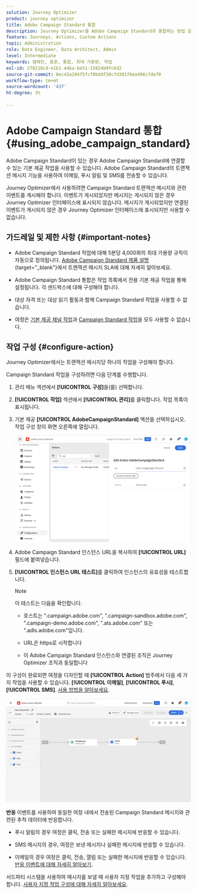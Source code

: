 ```yaml
---
solution: Journey Optimizer
product: journey optimizer
title: Adobe Campaign Standard 통합
description: Journey Optimizer을 Adobe Campaign Standard과 통합하는 방법 알아보기
feature: Journeys, Actions, Custom Actions
topic: Administration
role: Data Engineer, Data Architect, Admin
level: Intermediate
keywords: 캠페인, 표준, 통합, 최대 가용량, 작업
exl-id: 2f0218c9-e1b1-44ba-be51-15824b9fc6d2
source-git-commit: 0ec43a204f5fcf0bddf38cfd381f0ea496c7de70
workflow-type: tm+mt
source-wordcount: '437'
ht-degree: 3%

---
```


# Adobe Campaign Standard 통합 {#using_adobe_campaign_standard}

Adobe Campaign Standard이 있는 경우 Adobe Campaign Standard에 연결할 수 있는 기본 제공 작업을 사용할 수 있습니다. Adobe Campaign Standard의 트랜잭션 메시지 기능을 사용하여 이메일, 푸시 알림 및 SMS를 전송할 수 있습니다.

Journey Optimizer에서 사용하려면 Campaign Standard 트랜잭션 메시지와 관련 이벤트를 게시해야 합니다. 이벤트가 게시되었지만 메시지는 게시되지 않은 경우 Journey Optimizer 인터페이스에 표시되지 않습니다. 메시지가 게시되었지만 연결된 이벤트가 게시되지 않은 경우 Journey Optimizer 인터페이스에 표시되지만 사용할 수 없습니다.

## 가드레일 및 제한 사항 {#important-notes}

* Adobe Campaign Standard 작업에 대해 5분당 4,000회의 최대 가용량 규칙이 자동으로 정의됩니다. [Adobe Campaign Standard 제품 설명](https://helpx.adobe.com/kr/legal/product-descriptions/campaign-standard.html){target="_blank"}에서 트랜잭션 메시지 SLA에 대해 자세히 알아보세요.

* Adobe Campaign Standard 통합은 작업 목록에서 전용 기본 제공 작업을 통해 설정됩니다. 각 샌드박스에 대해 구성해야 합니다.

* 대상 자격 또는 대상 읽기 활동과 함께 Campaign Standard 작업을 사용할 수 없습니다.

* 여정은 [기본 제공 채널 작업](../building-journeys/journeys-message.md)과 [Campaign Standard 작업](../building-journeys/using-adobe-campaign-standard.md)을 모두 사용할 수 없습니다.

## 작업 구성 {#configure-action}

Journey Optimizer에서는 트랜잭션 메시지당 하나의 작업을 구성해야 합니다.

Campaign Standard 작업을 구성하려면 다음 단계를 수행합니다.

1. 관리 메뉴 섹션에서 **[!UICONTROL 구성]**&#x200B;을(를) 선택합니다.

1. **[!UICONTROL 작업]** 섹션에서 **[!UICONTROL 관리]**&#x200B;를 클릭합니다. 작업 목록이 표시됩니다.

1. 기본 제공 **[!UICONTROL AdobeCampaignStandard]** 액션을 선택하십시오. 작업 구성 창이 화면 오른쪽에 열립니다.

   ![](assets/actioncampaign.png)

1. Adobe Campaign Standard 인스턴스 URL을 복사하여 **[!UICONTROL URL]** 필드에 붙여넣습니다.

1. **[!UICONTROL 인스턴스 URL 테스트]**&#x200B;를 클릭하여 인스턴스의 유효성을 테스트합니다.

   >[!NOTE]
   >
   >이 테스트는 다음을 확인합니다.
   >
   >* 호스트는 &quot;.campaign.adobe.com&quot;, &quot;.campaign-sandbox.adobe.com&quot;, &quot;.campaign-demo.adobe.com&quot;, &quot;.ats.adobe.com&quot; 또는 &quot;.adls.adobe.com&quot;입니다.
   >
   >* URL은 https로 시작합니다
   >
   >* 이 Adobe Campaign Standard 인스턴스와 연결된 조직은 Journey Optimizer 조직과 동일합니다

이 구성이 완료되면 여정을 디자인할 때 **[!UICONTROL Action]** 범주에서 다음 세 가지 작업을 사용할 수 있습니다. **[!UICONTROL 이메일]**, **[!UICONTROL 푸시]**, **[!UICONTROL SMS]**. [사용 방법을 알아보세요](../building-journeys/using-adobe-campaign-standard.md).

![](assets/journey58.png)

**반응** 이벤트를 사용하여 동일한 여정 내에서 전송된 Campaign Standard 메시지와 관련된 추적 데이터에 반응합니다.

* 푸시 알림의 경우 여정은 클릭, 전송 또는 실패한 메시지에 반응할 수 있습니다.

* SMS 메시지의 경우, 여정은 보낸 메시지나 실패한 메시지에 반응할 수 있습니다.

* 이메일의 경우 여정은 클릭, 전송, 열림 또는 실패한 메시지에 반응할 수 있습니다. [반응 이벤트에 대해 자세히 알아보기](../building-journeys/reaction-events.md).

서드파티 시스템을 사용하여 메시지를 보낼 때 사용자 지정 작업을 추가하고 구성해야 합니다. [사용자 지정 작업 구성에 대해 자세히 알아보세요](../action/about-custom-action-configuration.md).